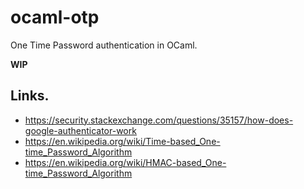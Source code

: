 # ocaml-otp
One Time Password authentication in OCaml.

**WIP**

## Links.

- https://security.stackexchange.com/questions/35157/how-does-google-authenticator-work
- https://en.wikipedia.org/wiki/Time-based_One-time_Password_Algorithm
- https://en.wikipedia.org/wiki/HMAC-based_One-time_Password_Algorithm
